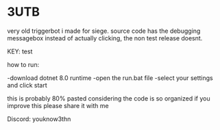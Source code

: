 # 3UTB

very old triggerbot i made for siege.
source code has the debugging messagebox instead of actually clicking, the non test release doesnt.

KEY: test

how to run:

-download dotnet 8.0 runtime
-open the run.bat file
-select your settings and click start

this is probably 80% pasted considering the code is so organized
if you improve this please share it with me

Discord: youknow3thn